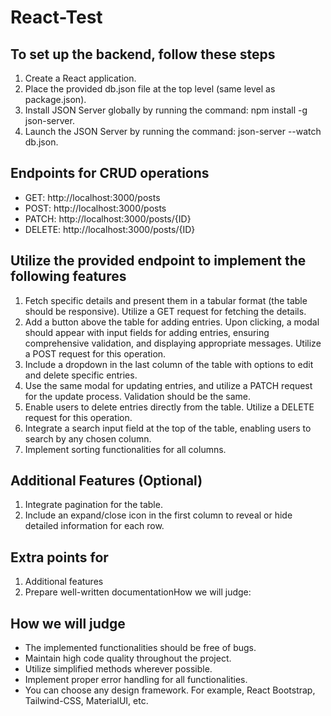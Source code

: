 # React-Test

## To set up the backend, follow these steps

  1. Create a React application.
  2. Place the provided db.json file at the top level (same level as package.json).
  3. Install JSON Server globally by running the command: npm install -g json-server.
  4. Launch the JSON Server by running the command: json-server --watch db.json.

## Endpoints for CRUD operations

- GET: http://localhost:3000/posts
- POST: http://localhost:3000/posts
- PATCH: http://localhost:3000/posts/{ID}
- DELETE: http://localhost:3000/posts/{ID}

## Utilize the provided endpoint to implement the following features

  1. Fetch specific details and present them in a tabular format (the table should be responsive). Utilize a GET request for fetching the details.
  2. Add a button above the table for adding entries. Upon clicking, a modal should appear with input fields for adding entries, ensuring comprehensive validation, and displaying appropriate messages. Utilize a POST request for this operation.
  3. Include a dropdown in the last column of the table with options to edit and delete specific entries.
  4. Use the same modal for updating entries, and utilize a PATCH request for the update process. Validation should be the same.
  5. Enable users to delete entries directly from the table. Utilize a DELETE request for this operation.
  6. Integrate a search input field at the top of the table, enabling users to search by any chosen column.
  7. Implement sorting functionalities for all columns. 

## Additional Features (Optional)

  1. Integrate pagination for the table.
  2. Include an expand/close icon in the first column to reveal or hide detailed information for each row.

## Extra points for

  1. Additional features
  2. Prepare well-written documentationHow we will judge:

## How we will judge

  - The implemented functionalities should be free of bugs.
  - Maintain high code quality throughout the project.
  - Utilize simplified methods wherever possible.
  - Implement proper error handling for all functionalities.
  - You can choose any design framework. For example, React Bootstrap, Tailwind-CSS, MaterialUI, etc.
